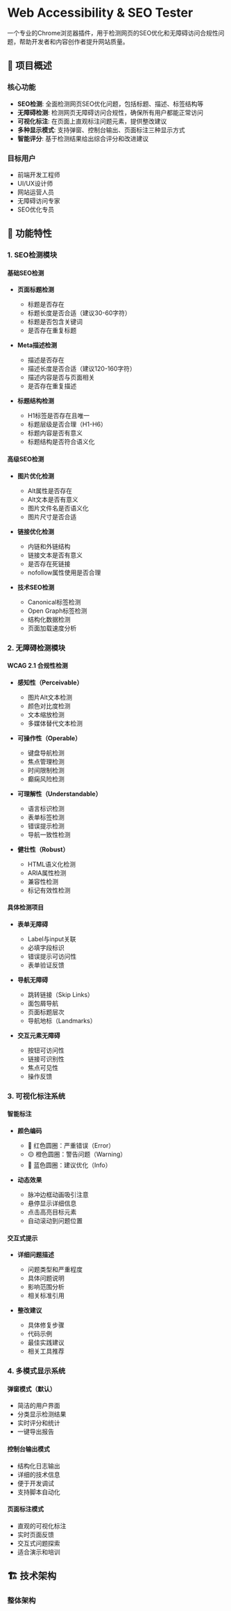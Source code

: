 # Web Accessibility & SEO Tester

一个专业的Chrome浏览器插件，用于检测网页的SEO优化和无障碍访问合规性问题，帮助开发者和内容创作者提升网站质量。

## 🎯 项目概述

### 核心功能
- **SEO检测**: 全面检测网页SEO优化问题，包括标题、描述、标签结构等
- **无障碍检测**: 检测网页无障碍访问合规性，确保所有用户都能正常访问
- **可视化标注**: 在页面上直观标注问题元素，提供整改建议
- **多种显示模式**: 支持弹窗、控制台输出、页面标注三种显示方式
- **智能评分**: 基于检测结果给出综合评分和改进建议

### 目标用户
- 前端开发工程师
- UI/UX设计师
- 网站运营人员
- 无障碍访问专家
- SEO优化专员

## 🚀 功能特性

### 1. SEO检测模块

#### 基础SEO检测
- **页面标题检测**
  - 标题是否存在
  - 标题长度是否合适（建议30-60字符）
  - 标题是否包含关键词
  - 是否存在重复标题

- **Meta描述检测**
  - 描述是否存在
  - 描述长度是否合适（建议120-160字符）
  - 描述内容是否与页面相关
  - 是否存在重复描述

- **标题结构检测**
  - H1标签是否存在且唯一
  - 标题层级是否合理（H1-H6）
  - 标题内容是否有意义
  - 标题结构是否符合语义化

#### 高级SEO检测
- **图片优化检测**
  - Alt属性是否存在
  - Alt文本是否有意义
  - 图片文件名是否语义化
  - 图片尺寸是否合适

- **链接优化检测**
  - 内链和外链结构
  - 链接文本是否有意义
  - 是否存在死链接
  - nofollow属性使用是否合理

- **技术SEO检测**
  - Canonical标签检测
  - Open Graph标签检测
  - 结构化数据检测
  - 页面加载速度分析

### 2. 无障碍检测模块

#### WCAG 2.1 合规性检测
- **感知性（Perceivable）**
  - 图片Alt文本检测
  - 颜色对比度检测
  - 文本缩放检测
  - 多媒体替代文本检测

- **可操作性（Operable）**
  - 键盘导航检测
  - 焦点管理检测
  - 时间限制检测
  - 癫痫风险检测

- **可理解性（Understandable）**
  - 语言标识检测
  - 表单标签检测
  - 错误提示检测
  - 导航一致性检测

- **健壮性（Robust）**
  - HTML语义化检测
  - ARIA属性检测
  - 兼容性检测
  - 标记有效性检测

#### 具体检测项目
- **表单无障碍**
  - Label与input关联
  - 必填字段标识
  - 错误提示可访问性
  - 表单验证反馈

- **导航无障碍**
  - 跳转链接（Skip Links）
  - 面包屑导航
  - 页面标题层次
  - 导航地标（Landmarks）

- **交互元素无障碍**
  - 按钮可访问性
  - 链接可识别性
  - 焦点可见性
  - 操作反馈

### 3. 可视化标注系统

#### 智能标注
- **颜色编码**
  - 🔴 红色圆圈：严重错误（Error）
  - 🟡 橙色圆圈：警告问题（Warning）
  - 🔵 蓝色圆圈：建议优化（Info）

- **动态效果**
  - 脉冲边框动画吸引注意
  - 悬停显示详细信息
  - 点击高亮目标元素
  - 自动滚动到问题位置

#### 交互式提示
- **详细问题描述**
  - 问题类型和严重程度
  - 具体问题说明
  - 影响范围分析
  - 相关标准引用

- **整改建议**
  - 具体修复步骤
  - 代码示例
  - 最佳实践建议
  - 相关工具推荐

### 4. 多模式显示系统

#### 弹窗模式（默认）
- 简洁的用户界面
- 分类显示检测结果
- 实时评分和统计
- 一键导出报告

#### 控制台输出模式
- 结构化日志输出
- 详细的技术信息
- 便于开发调试
- 支持脚本自动化

#### 页面标注模式
- 直观的可视化标注
- 实时页面反馈
- 交互式问题探索
- 适合演示和培训

## 🏗️ 技术架构

### 整体架构